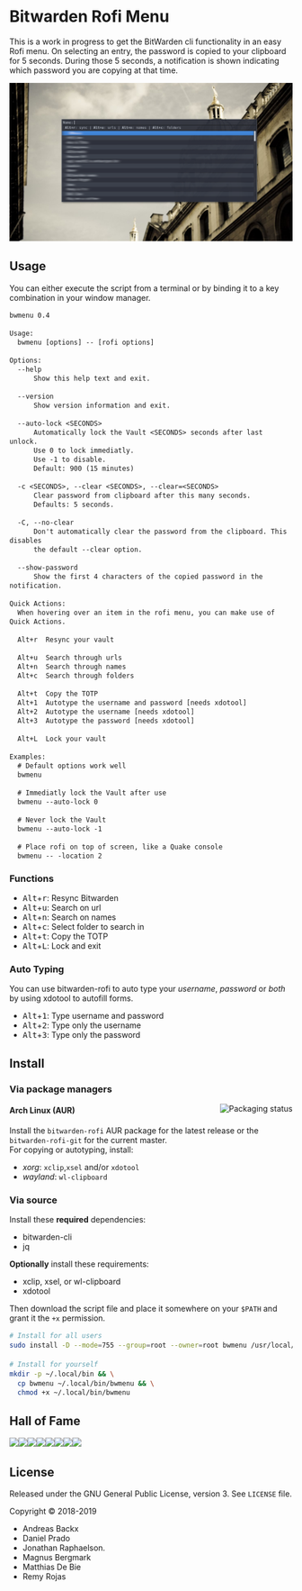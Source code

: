# Bitwarden Rofi Menu

This is a work in progress to get the BitWarden cli functionality in an easy Rofi menu.
On selecting an entry, the password is copied to your clipboard for 5 seconds.
During those 5 seconds, a notification is shown indicating which password you
are copying at that time.

![bitwarden-rofi](img/screenshot1.png)

## Usage

You can either execute the script from a terminal or by binding it to a key
combination in your window manager.

```
bwmenu 0.4

Usage:
  bwmenu [options] -- [rofi options]

Options:
  --help
      Show this help text and exit.

  --version
      Show version information and exit.

  --auto-lock <SECONDS>
      Automatically lock the Vault <SECONDS> seconds after last unlock.
      Use 0 to lock immediatly.
      Use -1 to disable.
      Default: 900 (15 minutes)

  -c <SECONDS>, --clear <SECONDS>, --clear=<SECONDS>
      Clear password from clipboard after this many seconds.
      Defaults: 5 seconds.

  -C, --no-clear
      Don't automatically clear the password from the clipboard. This disables
      the default --clear option.

  --show-password
      Show the first 4 characters of the copied password in the notification.

Quick Actions:
  When hovering over an item in the rofi menu, you can make use of Quick Actions.

  Alt+r  Resync your vault

  Alt+u  Search through urls
  Alt+n  Search through names
  Alt+c  Search through folders

  Alt+t  Copy the TOTP
  Alt+1  Autotype the username and password [needs xdotool]
  Alt+2  Autotype the username [needs xdotool]
  Alt+3  Autotype the password [needs xdotool]
  
  Alt+L  Lock your vault

Examples:
  # Default options work well
  bwmenu

  # Immediatly lock the Vault after use
  bwmenu --auto-lock 0

  # Never lock the Vault
  bwmenu --auto-lock -1

  # Place rofi on top of screen, like a Quake console
  bwmenu -- -location 2
```


### Functions

  - <kbd>Alt</kbd>+<kbd>r</kbd>: Resync Bitwarden
  - <kbd>Alt</kbd>+<kbd>u</kbd>: Search on url
  - <kbd>Alt</kbd>+<kbd>n</kbd>: Search on names
  - <kbd>Alt</kbd>+<kbd>c</kbd>: Select folder to search in
  - <kbd>Alt</kbd>+<kbd>t</kbd>: Copy the TOTP
  - <kbd>Alt</kbd>+<kbd>L</kbd>: Lock and exit

### Auto Typing
You can use bitwarden-rofi to auto type your *username*, *password* or *both* by using xdotool to autofill forms.
  - <kbd>Alt</kbd>+<kbd>1</kbd>: Type username and password
  - <kbd>Alt</kbd>+<kbd>2</kbd>: Type only the username
  - <kbd>Alt</kbd>+<kbd>3</kbd>: Type only the password


## Install

### Via package managers

<a href="https://repology.org/metapackage/bitwarden-rofi/versions">
  <img src="https://repology.org/badge/vertical-allrepos/bitwarden-rofi.svg" alt="Packaging status" align="right">
</a>

#### Arch Linux (AUR)

Install the `bitwarden-rofi` AUR package for the latest release or the `bitwarden-rofi-git` for the current master.  
For copying or autotyping, install:
- *xorg*: `xclip`,`xsel` and/or `xdotool` 
- *wayland*: `wl-clipboard`

### Via source

Install these **required** dependencies:

- bitwarden-cli
- jq

**Optionally** install these requirements:
- xclip, xsel, or wl-clipboard
- xdotool

Then download the script file and place it somewhere on your `$PATH` and grant it
the `+x` permission.

```bash
# Install for all users
sudo install -D --mode=755 --group=root --owner=root bwmenu /usr/local/bin/bwmenu

# Install for yourself
mkdir -p ~/.local/bin && \
  cp bwmenu ~/.local/bin/bwmenu && \
  chmod +x ~/.local/bin/bwmenu
```

## Hall of Fame
[![](https://sourcerer.io/fame/mattydebie/mattydebie/bitwarden-rofi/images/0)](https://sourcerer.io/fame/mattydebie/mattydebie/bitwarden-rofi/links/0)[![](https://sourcerer.io/fame/mattydebie/mattydebie/bitwarden-rofi/images/1)](https://sourcerer.io/fame/mattydebie/mattydebie/bitwarden-rofi/links/1)[![](https://sourcerer.io/fame/mattydebie/mattydebie/bitwarden-rofi/images/2)](https://sourcerer.io/fame/mattydebie/mattydebie/bitwarden-rofi/links/2)[![](https://sourcerer.io/fame/mattydebie/mattydebie/bitwarden-rofi/images/3)](https://sourcerer.io/fame/mattydebie/mattydebie/bitwarden-rofi/links/3)[![](https://sourcerer.io/fame/mattydebie/mattydebie/bitwarden-rofi/images/4)](https://sourcerer.io/fame/mattydebie/mattydebie/bitwarden-rofi/links/4)[![](https://sourcerer.io/fame/mattydebie/mattydebie/bitwarden-rofi/images/5)](https://sourcerer.io/fame/mattydebie/mattydebie/bitwarden-rofi/links/5)[![](https://sourcerer.io/fame/mattydebie/mattydebie/bitwarden-rofi/images/6)](https://sourcerer.io/fame/mattydebie/mattydebie/bitwarden-rofi/links/6)[![](https://sourcerer.io/fame/mattydebie/mattydebie/bitwarden-rofi/images/7)](https://sourcerer.io/fame/mattydebie/mattydebie/bitwarden-rofi/links/7)

## License

Released under the GNU General Public License, version 3. See `LICENSE` file.

Copyright © 2018-2019
  * Andreas Backx
  * Daniel Prado
  * Jonathan Raphaelson.
  * Magnus Bergmark
  * Matthias De Bie
  * Remy Rojas
